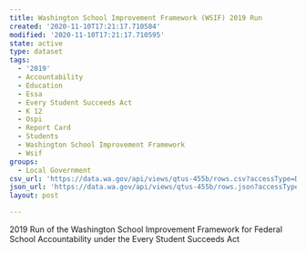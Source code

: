 ```yaml
---
title: Washington School Improvement Framework (WSIF) 2019 Run
created: '2020-11-10T17:21:17.710584'
modified: '2020-11-10T17:21:17.710595'
state: active
type: dataset
tags:
  - '2019'
  - Accountability
  - Education
  - Essa
  - Every Student Succeeds Act
  - K 12
  - Ospi
  - Report Card
  - Students
  - Washington School Improvement Framework
  - Wsif
groups:
  - Local Government
csv_url: 'https://data.wa.gov/api/views/qtus-455b/rows.csv?accessType=DOWNLOAD'
json_url: 'https://data.wa.gov/api/views/qtus-455b/rows.json?accessType=DOWNLOAD'
layout: post

---
```

2019 Run of the Washington School Improvement Framework for Federal School Accountability under the Every Student Succeeds Act
